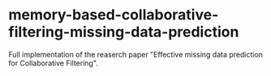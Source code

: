 # memory-based-collaborative-filtering-missing-data-prediction
Full implementation of the reaserch paper "Effective missing data prediction for Collaborative Filtering".
